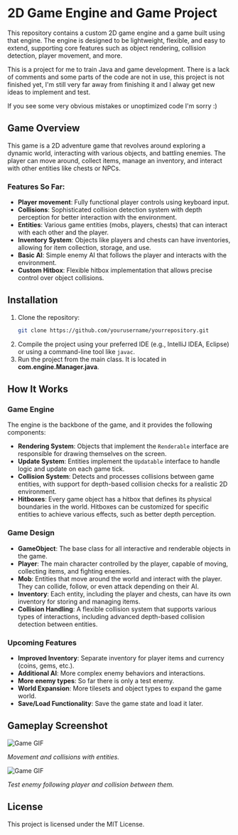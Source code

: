 
# 2D Game Engine and Game Project

This repository contains a custom 2D game engine and a game built using that engine. The engine is designed to be lightweight, flexible, and easy to extend, supporting core features such as object rendering, collision detection, player movement, and more.

This is a project for me to train Java and game development. There is a lack of comments and some parts of the code are not in use, this project is not finished yet, I'm still very far away from finishing it and I alway get new ideas to implement and test.

If you see some very obvious mistakes or unoptimized code I'm sorry :)

## Game Overview

This game is a 2D adventure game that revolves around exploring a dynamic world, interacting with various objects, and battling enemies. The player can move around, collect items, manage an inventory, and interact with other entities like chests or NPCs.

### Features So Far:
- **Player movement**: Fully functional player controls using keyboard input.
- **Collisions**: Sophisticated collision detection system with depth perception for better interaction with the environment.
- **Entities**: Various game entities (mobs, players, chests) that can interact with each other and the player.
- **Inventory System**: Objects like players and chests can have inventories, allowing for item collection, storage, and use.
- **Basic AI**: Simple enemy AI that follows the player and interacts with the environment.
- **Custom Hitbox**: Flexible hitbox implementation that allows precise control over object collisions.

## Installation

1. Clone the repository:
   ```bash
   git clone https://github.com/yourusername/yourrepository.git
   ```
2. Compile the project using your preferred IDE (e.g., IntelliJ IDEA, Eclipse) or using a command-line tool like `javac`.
3. Run the project from the main class. It is located in **com.engine.Manager.java**.

## How It Works

### Game Engine

The engine is the backbone of the game, and it provides the following components:
- **Rendering System**: Objects that implement the `Renderable` interface are responsible for drawing themselves on the screen.
- **Update System**: Entities implement the `Updatable` interface to handle logic and update on each game tick.
- **Collision System**: Detects and processes collisions between game entities, with support for depth-based collision checks for a realistic 2D environment.
- **Hitboxes**: Every game object has a hitbox that defines its physical boundaries in the world. Hitboxes can be customized for specific entities to achieve various effects, such as better depth perception.
  
### Game Design

- **GameObject**: The base class for all interactive and renderable objects in the game.
- **Player**: The main character controlled by the player, capable of moving, collecting items, and fighting enemies.
- **Mob**: Entities that move around the world and interact with the player. They can collide, follow, or even attack depending on their AI.
- **Inventory**: Each entity, including the player and chests, can have its own inventory for storing and managing items.
- **Collision Handling**: A flexible collision system that supports various types of interactions, including advanced depth-based collision detection between entities.

### Upcoming Features

- **Improved Inventory**: Separate inventory for player items and currency (coins, gems, etc.).
- **Additional AI**: More complex enemy behaviors and interactions.
- **More enemy types**: So far there is only a test enemy.
- **World Expansion**: More tilesets and object types to expand the game world.
- **Save/Load Functionality**: Save the game state and load it later.

## Gameplay Screenshot

![Game GIF](assets/gameplay/movement.gif)

*Movement and collisions with entities.*



![Game GIF](assets/gameplay/combat.gif)

*Test enemy following player and collision between them.*

## License

This project is licensed under the MIT License.
